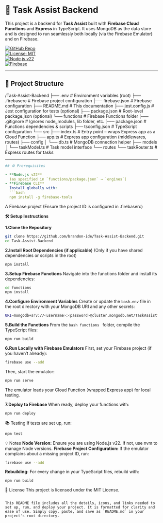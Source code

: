 # 🚀 Task Assist Backend

This project is a backend for **Task Assist** built with **Firebase Cloud Functions** and **Express** in TypeScript. It uses MongoDB as the data store and is designed to run seamlessly both locally (via the Firebase Emulator) and on Firebase.

[![GitHub Repo](https://img.shields.io/badge/GitHub-Repo-blue?logo=github)](https://github.com/brandon-ide/Task-Assist-Backend.git)  
[![License: MIT](https://img.shields.io/badge/License-MIT-blue.svg)](LICENSE)  
[![Node.js v22](https://img.shields.io/badge/Node-v22-blue.svg)](https://nodejs.org/)  
[![Firebase](https://img.shields.io/badge/Firebase-Functions-orange.svg)](https://firebase.google.com/)

---

## 📁 Project Structure

/Task-Assist-Backend ├── .env # Environment variables (root) ├── .firebaserc # Firebase project configuration ├── firebase.json # Firebase configuration ├── README.md # This documentation ├── jest.config.js # Jest configuration for tests (optional) ├── package.json # Root-level package.json (optional) └── functions # Firebase Functions folder ├── .gitignore # Ignores node_modules, lib folder, etc. ├── package.json # Functions dependencies & scripts ├── tsconfig.json # TypeScript configuration └── src ├── index.ts # Entry point – wraps Express app as a Cloud Function ├── app.ts # Express app configuration (middlewares, routes) ├── config │ └── db.ts # MongoDB connection helper ├── models │ └── taskModel.ts # Task model interface └── routes └── taskRouter.ts # Express routes for tasks


---
```yaml
## ⚙️ Prerequisites

- **Node.js v22**  
  (as specified in `functions/package.json` → `engines`)
- **Firebase CLI**  
  Install globally with:  
  ```bash
  npm install -g firebase-tools
```

A Firebase project
(Ensure the project ID is configured in .firebaserc)


**🛠️ Setup Instructions**

**1.Clone the Repository**
```bash
git clone https://github.com/brandon-ide/Task-Assist-Backend.git
cd Task-Assist-Backend
```
**2.Install Root Dependencies (if applicable)**
(Only if you have shared dependencies or scripts in the root)
```bash
npm install
```
**3.Setup Firebase Functions**
Navigate into the functions folder and install its dependencies:

```bash
cd functions
npm install
```
**4.Configure Environment Variables**
Create or update the ```bash.env``` file in the root directory with your MongoDB URI and any other secrets:
```bash
URI=mongodb+srv://<username>:<password>@cluster.mongodb.net/TaskAssist?retryWrites=true&w=majority
```
**5.Build the Functions**
From the ```bash functions ``` folder, compile the TypeScript files:
```bash
npm run build
```
**6.Run Locally with Firebase Emulators**
First, set your Firebase project (if you haven’t already):
```bash
firebase use --add
```
Then, start the emulator:
```bash
npm run serve
```
The emulator loads your Cloud Function (wrapped Express app) for local testing.

**7.Deploy to Firebase**
When ready, deploy your functions with:

```bash
npm run deploy
```
📚 Testing
If tests are set up, run:
```bash
npm test
```
💡 Notes
**Node Version:**
Ensure you are using Node.js v22. If not, use nvm to manage Node versions.
**Firebase Project Configuration:**
If the emulator complains about a missing project ID, run:
```bash
firebase use --add
```
**Rebuilding:**
For every change in your TypeScript files, rebuild with:
```bash
npm run build
```
📜 License
This project is licensed under the MIT License.
```pgsql

This README file includes all the details, icons, and links needed to set up, run, and deploy your project. It is formatted for clarity and ease of use. Simply copy, paste, and save as `README.md` in your project's root directory.
```
